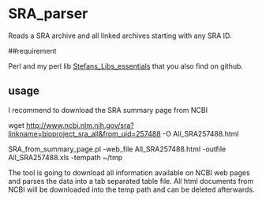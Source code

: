 # SRA_parser

Reads a SRA archive and all linked archives starting with any SRA ID.

##requirement

Perl and my perl lib <a href="https://github.com/stela2502/Stefans_Lib_Esentials">Stefans_Libs_essentials</a> that you also find on github.


## usage

I recommend to download the SRA summary page from NCBI 

wget http://www.ncbi.nlm.nih.gov/sra?linkname=bioproject_sra_all&from_uid=257488 -O All_SRA257488.html
 

SRA_from_summary_page.pl -web_file All_SRA257488.html -outfile All_SRA257488.xls -tempath ~/tmp

The tool is going to download all information available on NCBI web pages and parses the data into a tab separated table file.
All html documents from NCBI will be downloaded into the temp path and can be deleted afterwards.

 